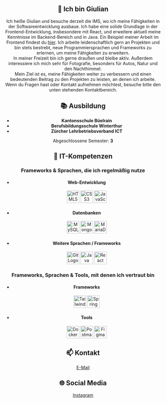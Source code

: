 <h2 align="center">👋 Ich bin Giulian</h2>
<p align="center">
Ich heiße Giulian und besuche derzeit die IMS, wo ich meine Fähigkeiten in der Softwareentwicklung ausbaue. Ich habe eine solide Grundlage in der Frontend-Entwicklung, insbesondere mit React, und erweitere aktuell meine Kenntnisse im Backend-Bereich und in Java. Ein Beispiel meiner Arbeit im Frontend findest du <a href="https://versicherungsrechner-coral.vercel.app/">hier</a>. Ich arbeite leidenschaftlich gern an Projekten und bin stets bestrebt, neue Programmiersprachen und Frameworks zu erlernen, um meine Fähigkeiten zu erweitern. <br> In meiner Freizeit bin ich gerne draußen und bleibe aktiv. Außerdem interessiere ich mich sehr für Fotografie, besonders für Autos, Natur und den Nachthimmel. <br> Mein Ziel ist es, meine Fähigkeiten weiter zu verbessern und einen bedeutenden Beitrag zu den Projekten zu leisten, an denen ich arbeite. Wenn du Fragen hast oder Kontakt aufnehmen möchtest, besuche bitte den unten stehenden Kontaktbereich.
</p><h2 align="center">📚 Ausbildung</h2>
<div align="center">
  <ul>
    <li>
      <b>Kantonsschule Büelrain</b><br>
    </li>
    <li>
      <b>Berufsbildungsschule Winterthur</b><br>
    </li>
    <li>
      <b>Zürcher Lehrbetriebsverband ICT</b><br>
    </li>
  </ul>
  Abgeschlossene Semester: <b>3</b>
</div><h2 align="center">🌟 IT-Kompetenzen</h2>
<h3 align="center">Frameworks & Sprachen, die ich regelmäßig nutze</h3>
<div align="center">
  <ul>
    <li>
      <h4>Web-Entwicklung</h4>
      <!-- HTML -->
      <img src="https://cdn.jsdelivr.net/gh/devicons/devicon/icons/html5/html5-original.svg" height="40" alt="HTML5 Logo" />
      <!-- CSS -->
      <img src="https://cdn.jsdelivr.net/gh/devicons/devicon/icons/css3/css3-original.svg" height="40" alt="CSS3 Logo" />
      <!-- JS -->
      <img src="https://cdn.simpleicons.org/javascript/F7DF1E" height="40" alt="JavaScript Logo" />
    </li>
    <li>
      <h4>Datenbanken</h4>
      <!-- MySQL -->
      <img src="https://upload.wikimedia.org/wikipedia/de/d/dd/MySQL_logo.svg" height="40" alt="MySQL Logo" />
      <!-- MongoDB -->
      <img src="https://www.svgrepo.com/show/331488/mongodb.svg" height="40" alt="MongoDB Logo" />
      <!-- MariaDB -->
      <img src="https://mariadb.com/wp-content/uploads/2019/11/mariadb-logo-vertical_blue.svg" height="40" alt="MariaDB Logo" />
    </li>
    <li>
      <h4>Weitere Sprachen / Frameworks</h4>
      <!-- GIT -->
      <img src="https://cdn.jsdelivr.net/gh/devicons/devicon/icons/git/git-original.svg" height="40" alt="Git Logo" />
      <!-- JAVA -->
      <img src="https://cdn.jsdelivr.net/gh/devicons/devicon/icons/java/java-original.svg" height="40" alt="Java Logo" />
      <!-- REACT -->
      <img src="https://upload.wikimedia.org/wikipedia/commons/a/a7/React-icon.svg" height="40" alt="React Logo" />
    </li>
  </ul>
</div>
<h3 align="center">Frameworks, Sprachen & Tools, mit denen ich vertraut bin</h3>
<div align="center">
  <ul>
    <li>
      <h4>Frameworks</h4>
      <!-- TAILWIND -->
      <img src="https://upload.wikimedia.org/wikipedia/commons/d/d5/Tailwind_CSS_Logo.svg" height="40" alt="Tailwind CSS Logo" />
      <!-- SPRINGBOOT -->
      <img src="https://upload.wikimedia.org/wikipedia/commons/7/79/Spring_Boot.svg" height="40" alt="Spring Boot Logo" />
    </li>
    <li>
      <h4>Tools</h4>
      <!-- DOCKER -->
      <img src="https://www.svgrepo.com/show/331370/docker.svg" height="40" alt="Docker Logo"/>
      <!-- POSTMAN -->
      <img src="https://www.svgrepo.com/show/354202/postman-icon.svg" height="40" alt="Postman Logo"/>
      <!-- FIGMA -->
      <img src="https://upload.wikimedia.org/wikipedia/commons/3/33/Figma-logo.svg" height="40" alt="Figma Logo"/>
    </li>
  </ul>
</div><h2 align="center">📫 Kontakt</h2>
<p align="center">
  <a href="mailto:mazzeo.giulian@gmail.com">E-Mail</a> 
</p>
<h2 align="center">🌐 Social Media</h2>
<p align="center">
  <a href="https://www.instagram.com/giulian838/">Instagram</a>
</p>
